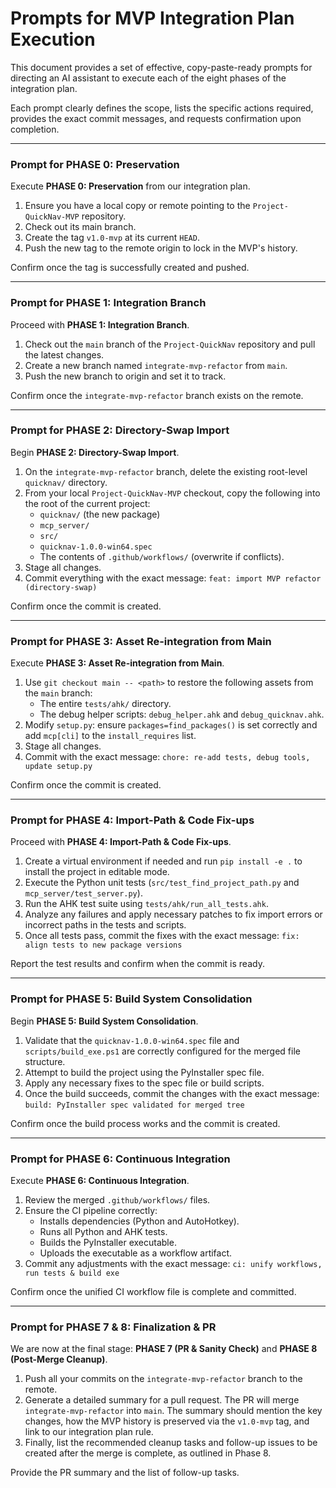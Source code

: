 # Prompts for MVP Integration Plan Execution

This document provides a set of effective, copy-paste-ready prompts for directing an AI assistant to execute each of the eight phases of the integration plan.

Each prompt clearly defines the scope, lists the specific actions required, provides the exact commit messages, and requests confirmation upon completion.

---

### **Prompt for PHASE 0: Preservation**

Execute **PHASE 0: Preservation** from our integration plan.

1.  Ensure you have a local copy or remote pointing to the `Project-QuickNav-MVP` repository.
2.  Check out its main branch.
3.  Create the tag `v1.0-mvp` at its current `HEAD`.
4.  Push the new tag to the remote origin to lock in the MVP's history.

Confirm once the tag is successfully created and pushed.

---

### **Prompt for PHASE 1: Integration Branch**

Proceed with **PHASE 1: Integration Branch**.

1.  Check out the `main` branch of the `Project-QuickNav` repository and pull the latest changes.
2.  Create a new branch named `integrate-mvp-refactor` from `main`.
3.  Push the new branch to origin and set it to track.

Confirm once the `integrate-mvp-refactor` branch exists on the remote.

---

### **Prompt for PHASE 2: Directory-Swap Import**

Begin **PHASE 2: Directory-Swap Import**.

1.  On the `integrate-mvp-refactor` branch, delete the existing root-level `quicknav/` directory.
2.  From your local `Project-QuickNav-MVP` checkout, copy the following into the root of the current project:
    *   `quicknav/` (the new package)
    *   `mcp_server/`
    *   `src/`
    *   `quicknav-1.0.0-win64.spec`
    *   The contents of `.github/workflows/` (overwrite if conflicts).
3.  Stage all changes.
4.  Commit everything with the exact message: `feat: import MVP refactor (directory-swap)`

Confirm once the commit is created.

---

### **Prompt for PHASE 3: Asset Re-integration from Main**

Execute **PHASE 3: Asset Re-integration from Main**.

1.  Use `git checkout main -- <path>` to restore the following assets from the `main` branch:
    *   The entire `tests/ahk/` directory.
    *   The debug helper scripts: `debug_helper.ahk` and `debug_quicknav.ahk`.
2.  Modify `setup.py`: ensure `packages=find_packages()` is set correctly and add `mcp[cli]` to the `install_requires` list.
3.  Stage all changes.
4.  Commit with the exact message: `chore: re-add tests, debug tools, update setup.py`

Confirm once the commit is created.

---

### **Prompt for PHASE 4: Import-Path & Code Fix-ups**

Proceed with **PHASE 4: Import-Path & Code Fix-ups**.

1.  Create a virtual environment if needed and run `pip install -e .` to install the project in editable mode.
2.  Execute the Python unit tests (`src/test_find_project_path.py` and `mcp_server/test_server.py`).
3.  Run the AHK test suite using `tests/ahk/run_all_tests.ahk`.
4.  Analyze any failures and apply necessary patches to fix import errors or incorrect paths in the tests and scripts.
5.  Once all tests pass, commit the fixes with the exact message: `fix: align tests to new package versions`

Report the test results and confirm when the commit is ready.

---

### **Prompt for PHASE 5: Build System Consolidation**

Begin **PHASE 5: Build System Consolidation**.

1.  Validate that the `quicknav-1.0.0-win64.spec` file and `scripts/build_exe.ps1` are correctly configured for the merged file structure.
2.  Attempt to build the project using the PyInstaller spec file.
3.  Apply any necessary fixes to the spec file or build scripts.
4.  Once the build succeeds, commit the changes with the exact message: `build: PyInstaller spec validated for merged tree`

Confirm once the build process works and the commit is created.

---

### **Prompt for PHASE 6: Continuous Integration**

Execute **PHASE 6: Continuous Integration**.

1.  Review the merged `.github/workflows/` files.
2.  Ensure the CI pipeline correctly:
    *   Installs dependencies (Python and AutoHotkey).
    *   Runs all Python and AHK tests.
    *   Builds the PyInstaller executable.
    *   Uploads the executable as a workflow artifact.
3.  Commit any adjustments with the exact message: `ci: unify workflows, run tests & build exe`

Confirm once the unified CI workflow file is complete and committed.

---

### **Prompt for PHASE 7 & 8: Finalization & PR**

We are now at the final stage: **PHASE 7 (PR & Sanity Check)** and **PHASE 8 (Post-Merge Cleanup)**.

1.  Push all your commits on the `integrate-mvp-refactor` branch to the remote.
2.  Generate a detailed summary for a pull request. The PR will merge `integrate-mvp-refactor` into `main`. The summary should mention the key changes, how the MVP history is preserved via the `v1.0-mvp` tag, and link to our integration plan rule.
3.  Finally, list the recommended cleanup tasks and follow-up issues to be created after the merge is complete, as outlined in Phase 8.

Provide the PR summary and the list of follow-up tasks. 